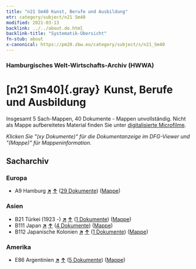 ```yaml
---
title: "n21 Sm40 Kunst, Berufe und Ausbildung"
etr: category/subject/n21 Sm40
modified: 2021-03-13
backlink: ../../about.de.html
backlink-title: "Systematik-Übersicht"
fn-stub: about
x-canonical: https://pm20.zbw.eu/category/subject/s/n21_Sm40
---
```


### Hamburgisches Welt-Wirtschafts-Archiv (HWWA)
# [n21 Sm40]{.gray}&#8201; Kunst, Berufe und Ausbildung&#160; 




Insgesamt 5 Sach-Mappen, 40 Dokumente - Mappen unvollständig.
Nicht als Mappe aufbereitetes Material finden Sie unter [digitalisierte Microfilme](/film/h1_sh.de.html).

_Klicken Sie "(xy Dokumente)" für die Dokumentanzeige im DFG-Viewer und "(Mappe)" für Mappeninformation._

## Sacharchiv




### Europa

- A9 Hamburg [**&nearr;**](../../../geo/i/140905/about.de.html "Hamburg (alle Mappen)") [**&uarr;**](../../../geo/about.de.html#A9 "Ländersystematik") (<a href="https://pm20.zbw.eu/dfgview/sh/140905,182114" title="über: Hamburg : Kunst, Berufe und Ausbildung" target="_blank">29 Dokumente</a>) ([Mappe](../../../../folder/sh/1409xx/140905/1821xx/182114/about.de.html))

### Asien

- B21 Türkei (1923 -) [**&nearr;**](../../../geo/i/141111/about.de.html "Türkei (1923 -) (alle Mappen)") [**&uarr;**](../../../geo/about.de.html#B21 "Ländersystematik") (<a href="https://pm20.zbw.eu/dfgview/sh/141111,182114" title="über: Türkei (1923 -) : Kunst, Berufe und Ausbildung" target="_blank">1 Dokumente</a>) ([Mappe](../../../../folder/sh/1411xx/141111/1821xx/182114/about.de.html))
- B111 Japan [**&nearr;**](../../../geo/i/141272/about.de.html "Japan (alle Mappen)") [**&uarr;**](../../../geo/about.de.html#B111 "Ländersystematik") (<a href="https://pm20.zbw.eu/dfgview/sh/141272,182114" title="über: Japan : Kunst, Berufe und Ausbildung" target="_blank">4 Dokumente</a>) ([Mappe](../../../../folder/sh/1412xx/141272/1821xx/182114/about.de.html))
- B112 Japanische Kolonien [**&nearr;**](../../../geo/i/141273/about.de.html "Japanische Kolonien (alle Mappen)") [**&uarr;**](../../../geo/about.de.html#B112 "Ländersystematik") (<a href="https://pm20.zbw.eu/dfgview/sh/141273,182114" title="über: Japanische Kolonien : Kunst, Berufe und Ausbildung" target="_blank">1 Dokumente</a>) ([Mappe](../../../../folder/sh/1412xx/141273/1821xx/182114/about.de.html))

### Amerika

- E86 Argentinien [**&nearr;**](../../../geo/i/141692/about.de.html "Argentinien (alle Mappen)") [**&uarr;**](../../../geo/about.de.html#E86 "Ländersystematik") (<a href="https://pm20.zbw.eu/dfgview/sh/141692,182114" title="über: Argentinien : Kunst, Berufe und Ausbildung" target="_blank">5 Dokumente</a>) ([Mappe](../../../../folder/sh/1416xx/141692/1821xx/182114/about.de.html))



